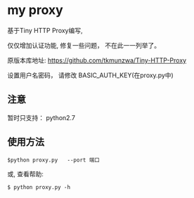 my proxy
=============

基于Tiny HTTP Proxy编写,

仅仅增加认证功能, 修复一些问题， 不在此一一列举了。

原版本库地址: https://github.com/tkmunzwa/Tiny-HTTP-Proxy

设置用户名密码， 请修改 BASIC_AUTH_KEY(在proxy.py中)

注意
-----------

暂时只支持： python2.7


使用方法
---------------

    $python proxy.py   --port 端口

或, 查看帮助:

    $ python proxy.py -h
